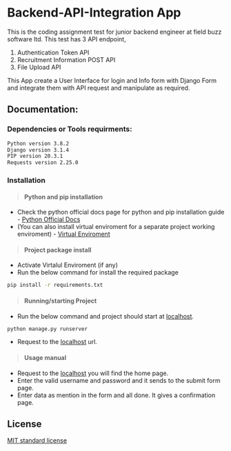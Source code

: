 # Backend-API-Integration App
This is the coding assignment test for junior backend engineer at field buzz software ltd.
This test has 3 API endpoint,

1. Authentication Token API
2. Recruitment Information POST API
3. File Upload API

This App create a User Interface for login and Info form with Django Form and 
integrate them with API request and manipulate as required.

## Documentation:

### Dependencies or Tools requirments:

```bash
Python version 3.8.2
Django version 3.1.4
PIP version 20.3.1
Requests version 2.25.0
```

### Installation
> #### Python and pip installation

- Check the python official docs page for python and pip installation guide - [Python Official Docs](https://docs.python.org/3/)
- (You can also install virtual enviroment for a separate project working enviroment) - [Virtual Enviroment](https://uoa-eresearch.github.io/eresearch-cookbook/recipe/2014/11/26/python-virtual-env/)

> #### Project package install
- Activate Virtalul Enviroment (if any)
- Run the below command for install the required package

```bash
pip install -r requirements.txt
```

> #### Running/starting Project
- Run the below command and project should start at [localhost](https://127.0.0.1:8000). 

```bash
python manage.py runserver
```
- Request to the [localhost](https://127.0.0.1:8000) url.

> #### Usage manual
- Request to the [localhost](https://127.0.0.1:8000) you will find the home page.
- Enter the valid username and password and it sends to the submit form page.
- Enter data as mention in the form and all done. It gives a confirmation page.

## License
[MIT standard license](https://opensource.org/licenses/MIT)
